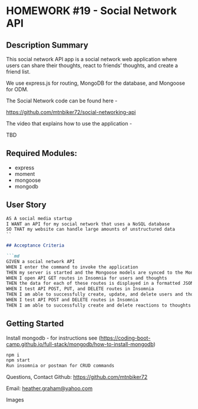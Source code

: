 # HOMEWORK #19 - Social Network API
## Description Summary

This social network API app is a social network web application where users can share their thoughts, react to friends’ thoughts, and create a friend list.

We use express.js for routing, MongoDB for the database, and Mongoose for ODM.

The Social Network code can be found here -

https://github.com/mtnbiker72/social-networking-api

The video that explains how to use the application -

TBD

## Required Modules:
* express
* moment
* mongoose
* mongodb



## User Story
```md
AS A social media startup
I WANT an API for my social network that uses a NoSQL database
SO THAT my website can handle large amounts of unstructured data
``

## Acceptance Criteria

```md
GIVEN a social network API
WHEN I enter the command to invoke the application
THEN my server is started and the Mongoose models are synced to the MongoDB database
WHEN I open API GET routes in Insomnia for users and thoughts
THEN the data for each of these routes is displayed in a formatted JSON
WHEN I test API POST, PUT, and DELETE routes in Insomnia
THEN I am able to successfully create, update, and delete users and thoughts in my database
WHEN I test API POST and DELETE routes in Insomnia
THEN I am able to successfully create and delete reactions to thoughts and add and remove friends to a user’s friend list
```

## Getting Started
Install mongodb - for instructions see (https://coding-boot-camp.github.io/full-stack/mongodb/how-to-install-mongodb)

```md
npm i
npm start
Run insomnia or postman for CRUD commands
```

Questions, Contact
Github: https://github.com/mtnbiker72

Email: heather.graham@yahoo.com

Images